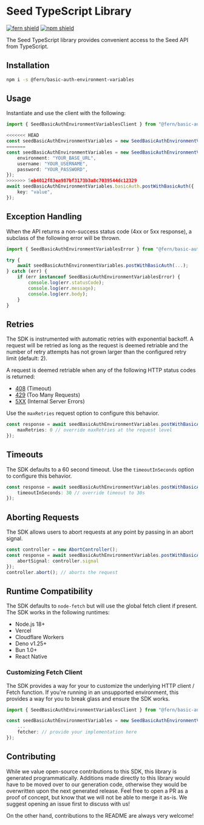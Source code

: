# Seed TypeScript Library

[![fern shield](https://img.shields.io/badge/%F0%9F%8C%BF-SDK%20generated%20by%20Fern-brightgreen)](https://github.com/fern-api/fern)
[![npm shield](https://img.shields.io/npm/v/@fern/basic-auth-environment-variables)](https://www.npmjs.com/package/@fern/basic-auth-environment-variables)

The Seed TypeScript library provides convenient access to the Seed API from TypeScript.

## Installation

```sh
npm i -s @fern/basic-auth-environment-variables
```

## Usage

Instantiate and use the client with the following:

```typescript
import { SeedBasicAuthEnvironmentVariablesClient } from "@fern/basic-auth-environment-variables";

<<<<<<< HEAD
const seedBasicAuthEnvironmentVariables = new SeedBasicAuthEnvironmentVariablesClient();
=======
const seedBasicAuthEnvironmentVariables = new SeedBasicAuthEnvironmentVariablesClient({
    environment: "YOUR_BASE_URL",
    username: "YOUR_USERNAME",
    password: "YOUR_PASSWORD",
});
>>>>>>> 5eb4012f83ea987bf3173b3a8c7039544dc12329
await seedBasicAuthEnvironmentVariables.basicAuth.postWithBasicAuth({
    key: "value",
});
```

## Exception Handling

When the API returns a non-success status code (4xx or 5xx response), a subclass of the following error
will be thrown.

```typescript
import { SeedBasicAuthEnvironmentVariablesError } from "@fern/basic-auth-environment-variables";

try {
    await seedBasicAuthEnvironmentVariables.postWithBasicAuth(...);
} catch (err) {
    if (err instanceof SeedBasicAuthEnvironmentVariablesError) {
        console.log(err.statusCode);
        console.log(err.message);
        console.log(err.body);
    }
}
```

## Retries

The SDK is instrumented with automatic retries with exponential backoff. A request will be retried as long
as the request is deemed retriable and the number of retry attempts has not grown larger than the configured
retry limit (default: 2).

A request is deemed retriable when any of the following HTTP status codes is returned:

-   [408](https://developer.mozilla.org/en-US/docs/Web/HTTP/Status/408) (Timeout)
-   [429](https://developer.mozilla.org/en-US/docs/Web/HTTP/Status/429) (Too Many Requests)
-   [5XX](https://developer.mozilla.org/en-US/docs/Web/HTTP/Status/500) (Internal Server Errors)

Use the `maxRetries` request option to configure this behavior.

```typescript
const response = await seedBasicAuthEnvironmentVariables.postWithBasicAuth(..., {
    maxRetries: 0 // override maxRetries at the request level
});
```

## Timeouts

The SDK defaults to a 60 second timeout. Use the `timeoutInSeconds` option to configure this behavior.

```typescript
const response = await seedBasicAuthEnvironmentVariables.postWithBasicAuth(..., {
    timeoutInSeconds: 30 // override timeout to 30s
});
```

## Aborting Requests

The SDK allows users to abort requests at any point by passing in an abort signal.

```typescript
const controller = new AbortController();
const response = await seedBasicAuthEnvironmentVariables.postWithBasicAuth(..., {
    abortSignal: controller.signal
});
controller.abort(); // aborts the request
```

## Runtime Compatibility

The SDK defaults to `node-fetch` but will use the global fetch client if present. The SDK works in the following
runtimes:

-   Node.js 18+
-   Vercel
-   Cloudflare Workers
-   Deno v1.25+
-   Bun 1.0+
-   React Native

### Customizing Fetch Client

The SDK provides a way for your to customize the underlying HTTP client / Fetch function. If you're running in an
unsupported environment, this provides a way for you to break glass and ensure the SDK works.

```typescript
import { SeedBasicAuthEnvironmentVariablesClient } from "@fern/basic-auth-environment-variables";

const seedBasicAuthEnvironmentVariables = new SeedBasicAuthEnvironmentVariablesClient({
    ...
    fetcher: // provide your implementation here
});
```

## Contributing

While we value open-source contributions to this SDK, this library is generated programmatically.
Additions made directly to this library would have to be moved over to our generation code,
otherwise they would be overwritten upon the next generated release. Feel free to open a PR as
a proof of concept, but know that we will not be able to merge it as-is. We suggest opening
an issue first to discuss with us!

On the other hand, contributions to the README are always very welcome!
